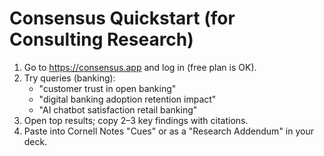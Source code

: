 # Consensus Quickstart (for Consulting Research)

1) Go to https://consensus.app and log in (free plan is OK).
2) Try queries (banking):
   - "customer trust in open banking"
   - "digital banking adoption retention impact"
   - "AI chatbot satisfaction retail banking"
3) Open top results; copy 2–3 key findings with citations.
4) Paste into Cornell Notes "Cues" or as a "Research Addendum" in your deck.